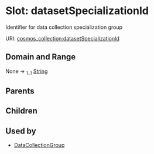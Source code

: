 
# Slot: datasetSpecializationId

Identifier for data collection specialization group

URI: [cosmos_collection:datasetSpecializationId](https://www.cdisc.org/cosmos/collection_v1.0datasetSpecializationId)


## Domain and Range

None &#8594;  <sub>1..1</sub> [String](types/String.md)

## Parents


## Children


## Used by

 * [DataCollectionGroup](DataCollectionGroup.md)
